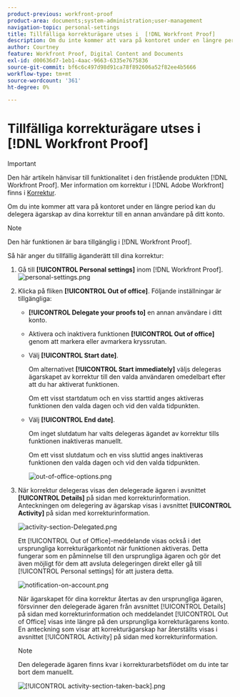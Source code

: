 ```yaml
---
product-previous: workfront-proof
product-area: documents;system-administration;user-management
navigation-topic: personal-settings
title: Tillfälliga korrekturägare utses i  [!DNL Workfront Proof]
description: Om du inte kommer att vara på kontoret under en längre period kan du delegera ägarskap av dina korrektur till en annan användare på ditt konto.
author: Courtney
feature: Workfront Proof, Digital Content and Documents
exl-id: d00636d7-1eb1-4aac-9663-6335e7675836
source-git-commit: bf6c6c497d98d91ca78f892606a52f82ee4b5666
workflow-type: tm+mt
source-wordcount: '361'
ht-degree: 0%

---
```


# Tillfälliga korrekturägare utses i [!DNL Workfront Proof]

>[!IMPORTANT]
>
>Den här artikeln hänvisar till funktionalitet i den fristående produkten [!DNL Workfront Proof]. Mer information om korrektur i [!DNL Adobe Workfront] finns i [Korrektur](../../../review-and-approve-work/proofing/proofing.md).

Om du inte kommer att vara på kontoret under en längre period kan du delegera ägarskap av dina korrektur till en annan användare på ditt konto.

>[!NOTE]
>
>Den här funktionen är bara tillgänglig i [!DNL Workfront Proof].

Så här anger du tillfällig äganderätt till dina korrektur:

1. Gå till **[!UICONTROL Personal settings]** inom [!DNL Workfront Proof].\
   ![personal-settings.png](assets/personal-settings-350x83.png)

1. Klicka på fliken **[!UICONTROL Out of office]**. Följande inställningar är tillgängliga:

   * **[!UICONTROL Delegate your proofs to]** en annan användare i ditt konto.
   * Aktivera och inaktivera funktionen **[!UICONTROL Out of office]** genom att markera eller avmarkera kryssrutan.
   * Välj **[!UICONTROL Start date]**.

     Om alternativet **[!UICONTROL Start immediately]** väljs delegeras ägarskapet av korrektur till den valda användaren omedelbart efter att du har aktiverat funktionen.

     Om ett visst startdatum och en viss starttid anges aktiveras funktionen den valda dagen och vid den valda tidpunkten.

   * Välj **[!UICONTROL End date]**.

     Om inget slutdatum har valts delegeras ägandet av korrektur tills funktionen inaktiveras manuellt.

     Om ett visst slutdatum och en viss sluttid anges inaktiveras funktionen den valda dagen och vid den valda tidpunkten.

     ![out-of-office-options.png](assets/out-of-office-options-350x234.png)

1. När korrektur delegeras visas den delegerade ägaren i avsnittet **[!UICONTROL Details]** på sidan med korrekturinformation. Anteckningen om delegering av ägarskap visas i avsnittet **[!UICONTROL Activity]** på sidan med korrekturinformation.

   ![activity-section-Delegated.png](assets/activity-section-delegated-350x318.png)

   Ett [!UICONTROL Out of Office]-meddelande visas också i det ursprungliga korrekturägarkontot när funktionen aktiveras. Detta fungerar som en påminnelse till den ursprungliga ägaren och gör det även möjligt för dem att avsluta delegeringen direkt eller gå till [!UICONTROL Personal settings] för att justera detta.

   ![notification-on-account.png](assets/notification-on-account-350x15.png)

   När ägarskapet för dina korrektur återtas av den ursprungliga ägaren, försvinner den delegerade ägaren från avsnittet [!UICONTROL Details] på sidan med korrekturinformation och meddelandet [!UICONTROL Out of Office] visas inte längre på den ursprungliga korrekturägarens konto. En anteckning som visar att korrekturägarskap har återställts visas i avsnittet [!UICONTROL Activity] på sidan med korrekturinformation.

   >[!NOTE]
   >
   >Den delegerade ägaren finns kvar i korrekturarbetsflödet om du inte tar bort dem manuellt.

   ![[!UICONTROL activity-section-taken-back].png](assets/activity-section-taken-back-350x99.png)
